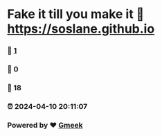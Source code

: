 # Fake it till you make it :link: https://soslane.github.io 
### :page_facing_up: [1](https://soslane.github.io/tag.html) 
### :speech_balloon: 0 
### :hibiscus: 18 
### :alarm_clock: 2024-04-10 20:11:07 
### Powered by :heart: [Gmeek](https://github.com/Meekdai/Gmeek)
